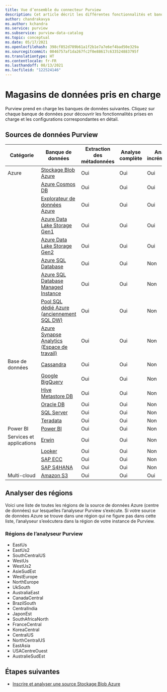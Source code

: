 ```yaml
---
title: Vue d’ensemble du connecteur Purview
description: Cet article décrit les différentes fonctionnalités et banques de données prises en charge dans Purview
author: chandrakavya
ms.author: kchandra
ms.service: purview
ms.subservice: purview-data-catalog
ms.topic: conceptual
ms.date: 05/17/2021
ms.openlocfilehash: 398cf852d789b61a1f2b1e7a7e6ef4bad50e329a
ms.sourcegitcommit: 0046757af1da267fc2f0e88617c633524883795f
ms.translationtype: HT
ms.contentlocale: fr-FR
ms.lasthandoff: 08/13/2021
ms.locfileid: "122524146"
---
```

# <a name="supported-data-stores"></a>Magasins de données pris en charge

Purview prend en charge les banques de données suivantes. Cliquez sur chaque banque de données pour découvrir les fonctionnalités prises en charge et les configurations correspondantes en détail.

## <a name="purview-data-sources"></a>Sources de données Purview

|**Catégorie**|  **Banque de données**  |**Extraction des métadonnées**|**Analyse complète**|**Analyse incrémentielle**|**Analyse délimitée**|**Classification**|**Traçabilité**|
|---|---|---|---|---|---|---|---|
| Azure | [Stockage Blob Azure](register-scan-azure-blob-storage-source.md)| Oui| Oui| Oui| Oui| Oui| Oui|
||[Azure Cosmos DB](register-scan-azure-cosmos-database.md)|Oui| Oui| Oui| Oui| Oui| Oui|
||[Explorateur de données Azure](register-scan-azure-data-explorer.md)|Oui| Oui| Oui| Oui| Oui| Oui|
||[Azure Data Lake Storage Gen1](register-scan-adls-gen1.md)|Oui| Oui| Oui| Oui| Oui| Oui|
||[Azure Data Lake Storage Gen2](register-scan-adls-gen2.md)|Oui| Oui| Oui| Oui| Oui| Oui|
||[Azure SQL Database](register-scan-azure-sql-database.md)|Oui| Oui| Non| Oui| Oui| Oui|
||[Azure SQL Database Managed Instance](register-scan-azure-sql-database-managed-instance.md)|Oui| Oui| Non| Oui| Oui| Oui|
||[Pool SQL dédié Azure (anciennement SQL DW)](register-scan-azure-synapse-analytics.md)|Oui| Oui| Non| Oui| Oui| Oui|
||[Azure Synapse Analytics (Espace de travail)](register-scan-synapse-workspace.md)|Oui| Oui| Non| Oui| Oui| Oui|
|Base de données|[Cassandra](register-scan-cassandra-source.md)|Oui| Oui| Non| Non| Non| Oui|
||[Google BigQuery](register-scan-google-bigquery-source.md)|Oui| Oui| Non| Non| Non| Oui|
||[Hive Metastore DB](register-scan-oracle-source.md)|Oui| Oui| Non| Non| Non| Oui|
||[Oracle DB](register-scan-oracle-source.md)|Oui| Oui| Non| Non| Non| Oui|
||[SQL Server](register-scan-on-premises-sql-server.md)|Oui| Oui| Non| Oui| Oui| Oui|
||[Teradata](register-scan-teradata-source.md)|Oui| Oui| Non| Non| Non| Oui|
|Power BI|[Power BI](register-scan-power-bi-tenant.md)|Oui| Oui| Non| Non| Non| Oui|
|Services et applications|[Erwin](register-scan-erwin-source.md)|Oui| Oui| Non| Non| Non| Oui|
||[Looker](register-scan-looker-source.md)|Oui| Oui| Non| Non| Non| Oui|
||[SAP ECC](register-scan-sapecc-source.md)|Oui| Oui| Non| Non| Non| Oui|
||[SAP S4HANA](register-scan-saps4hana-source.md)|Oui| Oui| Non| Non| Non| Oui|
|Multi-cloud|[Amazon S3](register-scan-amazon-s3.md)|Oui| Oui| Oui| Oui| Oui| Oui|

## <a name="scan-regions"></a>Analyser des régions
Voici une liste de toutes les régions de la source de données Azure (centre de données) sur lesquelles l’analyseur Purview s’exécute. Si votre source de données Azure se trouve dans une région qui ne figure pas dans cette liste, l’analyseur s’exécutera dans la région de votre instance de Purview.
 
### <a name="purview-scanner-regions"></a>Régions de l’analyseur Purview

- EastUs
- EastUs2 
- SouthCentralUS
- WestUs
- WestUs2
- AsieSudEst
- WestEurope
- NorthEurope
- UkSouth
- AustraliaEast
- CanadaCentral
- BrazilSouth
- CentralIndia
- JaponEst
- SouthAfricaNorth
- FranceCentral
- KoreaCentral
- CentralUS
- NorthCentralUS
- EastAsia
- USACentreOuest
- AustralieSudEst

## <a name="next-steps"></a>Étapes suivantes

- [Inscrire et analyser une source Stockage Blob Azure](register-scan-azure-blob-storage-source.md)
